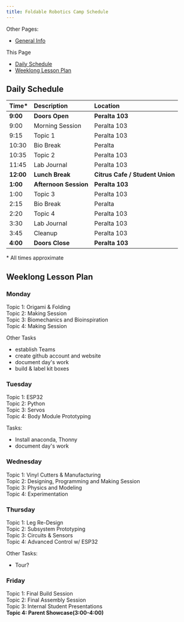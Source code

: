 ```yaml
---
title: Foldable Robotics Camp Schedule
---
```


Other Pages:

* [General Info](/foldable-robotics-info/)

This Page

* [Daily Schedule](#daily-schedule)
* [Weeklong Lesson Plan](#weeklong-lesson-plan)

## Daily Schedule

| Time*     | Description           | Location                        |
|:----------|:----------------------|:--------------------------------|
| **9:00**  | **Doors Open**        | **Peralta 103**                 |
| 9:00      | Morning Session       | Peralta 103                     |
| 9:15      | Topic 1               | Peralta 103                     |
| 10:30     | Bio Break             | Peralta                         |
| 10:35     | Topic 2               | Peralta 103                     |
| 11:45     | Lab Journal           | Peralta 103                     |
| **12:00** | **Lunch Break**       | **Citrus Cafe / Student Union** |
| **1:00**  | **Afternoon Session** | **Peralta 103**                 |
| 1:00      | Topic 3               | Peralta 103                     |
| 2:15      | Bio Break             | Peralta                         |
| 2:20      | Topic 4               | Peralta 103                     |
| 3:30      | Lab Journal           | Peralta 103                     |
| 3:45      | Cleanup               | Peralta 103                     |
| **4:00**  | **Doors Close**       | **Peralta 103**                 |

\* All times approximate

## Weeklong Lesson Plan

### Monday

Topic 1: Origami & Folding  
Topic 2: Making Session  
Topic 3: Biomechanics and Bioinspiration  
Topic 4: Making Session

Other Tasks

* establish Teams
* create github account and website
* document day's work
* build & label kit boxes

### Tuesday

Topic 1:  ESP32  
Topic 2:  Python  
Topic 3:  Servos  
Topic 4:  Body Module Prototyping  

Tasks:

* Install anaconda, Thonny
* document day's work


### Wednesday

Topic 1:  Vinyl Cutters & Manufacturing  
Topic 2:  Designing, Programming and Making Session  
Topic 3:  Physics and Modeling  
Topic 4:  Experimentation

### Thursday

Topic 1:  Leg Re-Design  
Topic 2:  Subsystem Prototyping  
Topic 3:  Circuits & Sensors   
Topic 4:  Advanced Control w/ ESP32

Other Tasks:

* Tour?

### Friday

Topic 1:  Final Build Session  
Topic 2:  Final Assembly Session  
Topic 3:  Internal Student Presentations  
**Topic 4:  Parent Showcase(3:00-4:00)**
